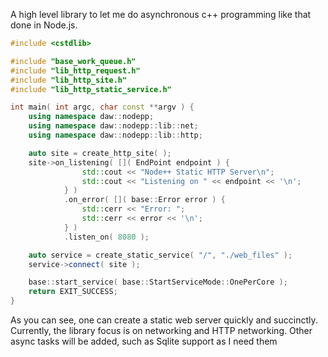 A high level library to let me do asynchronous c++ programming like that done in Node.js.
```C++
#include <cstdlib>

#include "base_work_queue.h"
#include "lib_http_request.h"
#include "lib_http_site.h"
#include "lib_http_static_service.h"

int main( int argc, char const **argv ) {
	using namespace daw::nodepp;
	using namespace daw::nodepp::lib::net;
	using namespace daw::nodepp::lib::http;

	auto site = create_http_site( );
	site->on_listening( []( EndPoint endpoint ) {
				std::cout << "Node++ Static HTTP Server\n";
				std::cout << "Listening on " << endpoint << '\n';
			} )
			.on_error( []( base::Error error ) {
				std::cerr << "Error: ";
				std::cerr << error << '\n';
			} )
			.listen_on( 8080 );

	auto service = create_static_service( "/", "./web_files" );
	service->connect( site );

	base::start_service( base::StartServiceMode::OnePerCore );
	return EXIT_SUCCESS;
}
```
As you can see, one can create a static web server quickly and succinctly. Currently, the library focus is on networking and HTTP networking. Other async tasks will be added, such as Sqlite support as I need them
